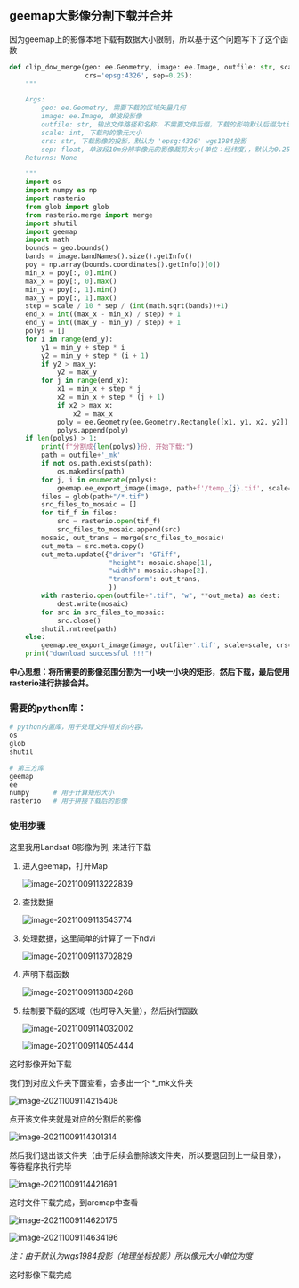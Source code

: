 ## geemap大影像分割下载并合并

因为geemap上的影像本地下载有数据大小限制，所以基于这个问题写下了这个函数

```python
def clip_dow_merge(geo: ee.Geometry, image: ee.Image, outfile: str, scale: int,
                   crs='epsg:4326', sep=0.25):
    """

    Args:
        geo: ee.Geometry, 需要下载的区域矢量几何
        image: ee.Image, 单波段影像
        outfile: str, 输出文件路径和名称，不需要文件后缀，下载的影响默认后缀为tif
        scale: int, 下载时的像元大小
        crs: str, 下载影像的投影，默认为 'epsg:4326' wgs1984投影
        sep: float, 单波段10m分辨率像元的影像裁剪大小(单位：经纬度)，默认为0.25
    Returns: None

    """
    import os
    import numpy as np
    import rasterio
    from glob import glob
    from rasterio.merge import merge
    import shutil
    import geemap
    import math
    bounds = geo.bounds()
    bands = image.bandNames().size().getInfo()
    poy = np.array(bounds.coordinates().getInfo()[0])
    min_x = poy[:, 0].min()
    max_x = poy[:, 0].max()
    min_y = poy[:, 1].min()
    max_y = poy[:, 1].max()
    step = scale / 10 * sep / (int(math.sqrt(bands))+1)
    end_x = int((max_x - min_x) / step) + 1
    end_y = int((max_y - min_y) / step) + 1
    polys = []
    for i in range(end_y):
        y1 = min_y + step * i
        y2 = min_y + step * (i + 1)
        if y2 > max_y:
            y2 = max_y
        for j in range(end_x):
            x1 = min_x + step * j
            x2 = min_x + step * (j + 1)
            if x2 > max_x:
                x2 = max_x
            poly = ee.Geometry(ee.Geometry.Rectangle([x1, y1, x2, y2]), None, False)
            polys.append(poly)
    if len(polys) > 1:
        print(f"分割成{len(polys)}份, 开始下载:")
        path = outfile+'_mk'
        if not os.path.exists(path):
            os.makedirs(path)
        for j, i in enumerate(polys):
            geemap.ee_export_image(image, path+f'/temp_{j}.tif', scale=scale, crs=crs, region=i)
        files = glob(path+"/*.tif")
        src_files_to_mosaic = []
        for tif_f in files:
            src = rasterio.open(tif_f)
            src_files_to_mosaic.append(src)
        mosaic, out_trans = merge(src_files_to_mosaic)
        out_meta = src.meta.copy()
        out_meta.update({"driver": "GTiff",
                         "height": mosaic.shape[1],
                         "width": mosaic.shape[2],
                         "transform": out_trans,
                         })
        with rasterio.open(outfile+".tif", "w", **out_meta) as dest:
            dest.write(mosaic)
        for src in src_files_to_mosaic:
            src.close()
        shutil.rmtree(path)
    else:
        geemap.ee_export_image(image, outfile+'.tif', scale=scale, crs=crs, region=geo)
    print("download successful !!!")
```

**中心思想：将所需要的影像范围分割为一小块一小块的矩形，然后下载，最后使用rasterio进行拼接合并。**



### 需要的python库：

```bash
# python内置库，用于处理文件相关的内容，
os
glob
shutil

# 第三方库
geemap
ee
numpy      # 用于计算矩形大小
rasterio   # 用于拼接下载后的影像
```



### 使用步骤

这里我用Landsat 8影像为例, 来进行下载

1. 进入geemap，打开Map

   ![image-20211009113222839](https://img2020.cnblogs.com/blog/2213660/202110/2213660-20211009113225102-873999971.png)

2. 查找数据

   ![image-20211009113543774](https://img2020.cnblogs.com/blog/2213660/202110/2213660-20211009113544063-1848200736.png)

3. 处理数据，这里简单的计算了一下ndvi

   ![image-20211009113702829](https://img2020.cnblogs.com/blog/2213660/202110/2213660-20211009113703013-995986487.png)

4. 声明下载函数

   ![image-20211009113804268](https://img2020.cnblogs.com/blog/2213660/202110/2213660-20211009113804312-1347680312.png)

5. 绘制要下载的区域（也可导入矢量），然后执行函数

   ![image-20211009114032002](https://img2020.cnblogs.com/blog/2213660/202110/2213660-20211009114032182-51940261.png)

   ![image-20211009114054444](https://img2020.cnblogs.com/blog/2213660/202110/2213660-20211009114054454-1567556722.png)

这时影像开始下载

我们到对应文件夹下面查看，会多出一个 *_mk文件夹

![image-20211009114215408](https://img2020.cnblogs.com/blog/2213660/202110/2213660-20211009114215411-388569570.png)

点开该文件夹就是对应的分割后的影像

![image-20211009114301314](https://img2020.cnblogs.com/blog/2213660/202110/2213660-20211009114301381-1254553688.png)

然后我们退出该文件夹（由于后续会删除该文件夹，所以要退回到上一级目录），等待程序执行完毕

![image-20211009114421691](https://img2020.cnblogs.com/blog/2213660/202110/2213660-20211009114421703-1856886498.png)

这时文件下载完成，到arcmap中查看

![image-20211009114620175](https://img2020.cnblogs.com/blog/2213660/202110/2213660-20211009114620573-1707781967.png)

![image-20211009114634196](https://img2020.cnblogs.com/blog/2213660/202110/2213660-20211009114634227-10233060.png)

*注：由于默认为wgs1984投影（地理坐标投影）所以像元大小单位为度*

这时影像下载完成

